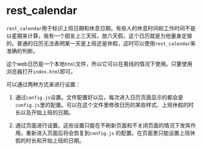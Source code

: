 # rest_calendar
`rest_calendar`用于标识上班日期和休息日期。有些人的休息时间和工作时间不是以星期来计算，我有一个朋友上三天班，放六天假，这个日历就是为他量身定做的。普通的日历无法表明某一天是上班还是休假，这时可以使用`rest_calendar`来准确的判断。

这个web日历是一个本地`html`文件，所以它可以在离线的情况下使用。只要使用浏览器打开`index.html`即可。

可以通过两种方式来进行设置：

 1. 通过`config.js`设置。文件配置好以后，每次进入日历页面显示的都会是`config.js`里的配置。可以在这个文件里修改日历的某些样式、上班休假的时长以及开始上班的日期。
 
 2. 通过页面进行设置。这些设置只能在不刷新页面和不关闭页面的情况下发挥作用。重新进入页面后将会恢复到`config.js` 的配置。在页面里只能设置上班休假的时长和开始上班的日期。
